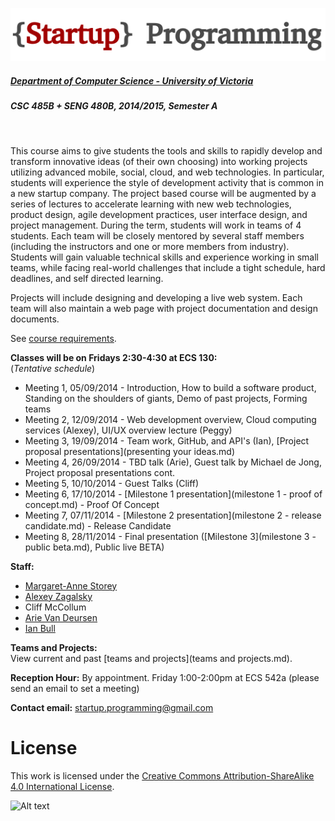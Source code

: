 ![Alt text](images/logo.png)

##### [Department of Computer Science - University of Victoria](http://www.csc.uvic.ca/)
##### CSC 485B + SENG 480B, 2014/2015, Semester A
<br>

This course aims to give students the tools and skills to rapidly develop and transform innovative ideas (of their own choosing) into working projects utilizing advanced mobile, social, cloud, and web technologies. In particular, students will experience the style of development activity that is common in a new startup company. The project based course will be augmented by a series of lectures to accelerate learning with new web technologies, product design, agile development practices, user interface design, and project management. During the term, students will work in teams of 4 students. Each team will be closely mentored by several staff members (including the instructors and one or more members from industry). Students will gain valuable technical skills and experience working in small teams, while facing real-world challenges that include a tight schedule, hard deadlines, and self directed learning.

Projects will include designing and developing a live web system. Each team will also maintain a web page with project documentation and design documents.

See [course requirements](requirements.md).

**Classes will be on Fridays 2:30-4:30 at ECS 130:**  
(*Tentative schedule*)

- Meeting 1, 05/09/2014 - Introduction, How to build a software product, Standing on the shoulders of giants, Demo of past projects, Forming teams
- Meeting 2, 12/09/2014 - Web development overview, Cloud computing services (Alexey), UI/UX overview lecture (Peggy)
- Meeting 3, 19/09/2014 - Team work, GitHub, and API's (Ian), [Project proposal presentations](presenting your ideas.md)
- Meeting 4, 26/09/2014 - TBD talk (Arie), Guest talk by Michael de Jong, Project proposal presentations cont.
- Meeting 5, 10/10/2014 - Guest Talks (Cliff)
- Meeting 6, 17/10/2014 - [Milestone 1 presentation](milestone 1 - proof of concept.md) - Proof Of Concept
- Meeting 7, 07/11/2014 - [Milestone 2 presentation](milestone 2 - release candidate.md) - Release Candidate
- Meeting 8, 28/11/2014 - Final presentation ([Milestone 3](milestone 3 - public beta.md), Public live BETA)

**Staff:**

- [Margaret-Anne Storey](http://webhome.cs.uvic.ca/~mstorey)
- [Alexey Zagalsky](http://alexeyza.com/)
- Cliff McCollum
- [Arie Van Deursen](http://www.st.ewi.tudelft.nl/~arie/)
- [Ian Bull](http://ianbull.com/)

**Teams and Projects:**  
View current and past [teams and projects](teams and projects.md).

**Reception Hour:** By appointment. Friday 1:00-2:00pm at ECS 542a (please send an email to set a meeting) 

**Contact email:** [startup.programming@gmail.com](mailto:startup.programming@gmail.com)

# License
This work is licensed under the [Creative Commons Attribution-ShareAlike 4.0 International License](http://creativecommons.org/licenses/by-sa/4.0/).

![Alt text](https://i.creativecommons.org/l/by-sa/4.0/88x31.png "Creative Commons Attribution-ShareAlike 4.0 International License")

